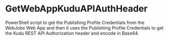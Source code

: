 # GetWebAppKuduAPIAuthHeader
PowerShell script to get the Publishing Profile Credentials from the WebJobs Web App and then it uses the Publishing Profile Credentials to get the Kudu REST API Authorization header and encode in Base64. 
